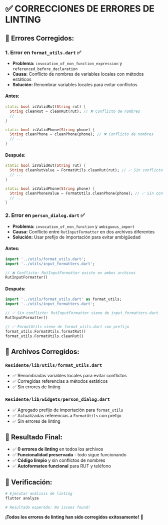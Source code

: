 # ✅ CORRECCIONES DE ERRORES DE LINTING

## 🎯 **Errores Corregidos:**

### **1. Error en `format_utils.dart`** ✅
- **Problema:** `invocation_of_non_function_expression` y `referenced_before_declaration`
- **Causa:** Conflicto de nombres de variables locales con métodos estáticos
- **Solución:** Renombrar variables locales para evitar conflictos

#### **Antes:**
```dart
static bool isValidRut(String rut) {
  String cleanRut = cleanRut(rut); // ❌ Conflicto de nombres
  // ...
}

static bool isValidPhone(String phone) {
  String cleanPhone = cleanPhone(phone); // ❌ Conflicto de nombres
  // ...
}
```

#### **Después:**
```dart
static bool isValidRut(String rut) {
  String cleanRutValue = FormatUtils.cleanRut(rut); // ✅ Sin conflicto
  // ...
}

static bool isValidPhone(String phone) {
  String cleanPhoneValue = FormatUtils.cleanPhone(phone); // ✅ Sin conflicto
  // ...
}
```

### **2. Error en `person_dialog.dart`** ✅
- **Problema:** `invocation_of_non_function` y `ambiguous_import`
- **Causa:** Conflicto entre `RutInputFormatter` en dos archivos diferentes
- **Solución:** Usar prefijo de importación para evitar ambigüedad

#### **Antes:**
```dart
import '../utils/format_utils.dart';
import '../utils/input_formatters.dart';

// ❌ Conflicto: RutInputFormatter existe en ambos archivos
RutInputFormatter()
```

#### **Después:**
```dart
import '../utils/format_utils.dart' as format_utils;
import '../utils/input_formatters.dart';

// ✅ Sin conflicto: RutInputFormatter viene de input_formatters.dart
RutInputFormatter()

// ✅ FormatUtils viene de format_utils.dart con prefijo
format_utils.FormatUtils.formatRut()
format_utils.FormatUtils.cleanRut()
```

## 🔧 **Archivos Corregidos:**

### **`Residente/lib/utils/format_utils.dart`**
- ✅ Renombradas variables locales para evitar conflictos
- ✅ Corregidas referencias a métodos estáticos
- ✅ Sin errores de linting

### **`Residente/lib/widgets/person_dialog.dart`**
- ✅ Agregado prefijo de importación para `format_utils`
- ✅ Actualizadas referencias a `FormatUtils` con prefijo
- ✅ Sin errores de linting

## 🎉 **Resultado Final:**
- ✅ **0 errores de linting** en todos los archivos
- ✅ **Funcionalidad preservada** - todo sigue funcionando
- ✅ **Código limpio** y sin conflictos de nombres
- ✅ **Autoformateo funcional** para RUT y teléfono

## 🧪 **Verificación:**
```bash
# Ejecutar análisis de linting
flutter analyze

# Resultado esperado: No issues found!
```

**¡Todos los errores de linting han sido corregidos exitosamente!** 🚀
